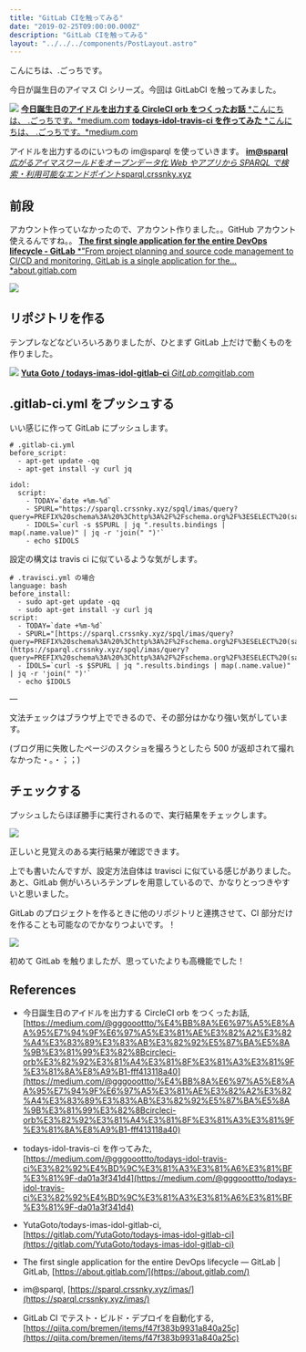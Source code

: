 ```yaml
---
title: "GitLab CIを触ってみる"
date: "2019-02-25T09:00:00.000Z"
description: "GitLab CIを触ってみる"
layout: "../../../components/PostLayout.astro"
---
```


こんにちは、.ごっちです。

今日が誕生日のアイマス CI シリーズ。今回は GitLabCI を触ってみました。

![](https://cdn-images-1.medium.com/max/5064/1*YjOtv5OOEP744YTdzBxWsw.png)
[**今日誕生日のアイドルを出力する CircleCI orb をつくったお話**
*こんにちは、 .ごっちです。*medium.com](https://medium.com/@gggooottto/%E4%BB%8A%E6%97%A5%E8%AA%95%E7%94%9F%E6%97%A5%E3%81%AE%E3%82%A2%E3%82%A4%E3%83%89%E3%83%AB%E3%82%92%E5%87%BA%E5%8A%9B%E3%81%99%E3%82%8Bcircleci-orb%E3%82%92%E3%81%A4%E3%81%8F%E3%81%A3%E3%81%9F%E3%81%8A%E8%A9%B1-fff413118a40)
[**todays-idol-travis-ci を作ってみた**
*こんにちは、 .ごっちです。*medium.com](https://medium.com/@gggooottto/todays-idol-travis-ci%E3%82%92%E4%BD%9C%E3%81%A3%E3%81%A6%E3%81%BF%E3%81%9F-da01a3f341d4)

アイドルを出力するのにいつもの im@sparql を使っていきます。
[**im@sparql**
*広がるアイマスワールドをオープンデータ化 Web やアプリから SPARQL で検索・利用可能なエンドポイント*sparql.crssnky.xyz](https://sparql.crssnky.xyz/imas/)

## 前段

アカウント作っていなかったので、アカウント作りました。。GitHub アカウント使えるんですね。。
[**The first single application for the entire DevOps lifecycle - GitLab**
*"From project planning and source code management to CI/CD and monitoring, GitLab is a single application for the…*about.gitlab.com](https://about.gitlab.com/)

![](https://cdn-images-1.medium.com/max/2000/1*Rk6ks8pTIUDBWocrX3HODA.png)

## リポジトリを作る

テンプレなどなどいろいろありましたが、ひとまず GitLab 上だけで動くものを作りました。

![](https://cdn-images-1.medium.com/max/2000/1*gG4NCT8TunuIEjeZYOILYQ.png)
[**Yuta Goto / todays-imas-idol-gitlab-ci**
*GitLab.com*gitlab.com](https://gitlab.com/YutaGoto/todays-imas-idol-gitlab-ci)

## .gitlab-ci.yml をプッシュする

いい感じに作って GitLab にプッシュします。

    # .gitlab-ci.yml
    before_script:
      - apt-get update -qq
      - apt-get install -y curl jq

    idol:
      script:
        - TODAY=`date +%m-%d`
        - SPURL="https://sparql.crssnky.xyz/spql/imas/query?query=PREFIX%20schema%3A%20%3Chttp%3A%2F%2Fschema.org%2F%3ESELECT%20(sample(%3Fo)%20as%20%3Fdate)%20(sample(%3Fn)%20as%20%3Fname)%20WHERE%20%7B%20%3Fsub%20schema%3AbirthDate%20%3Fo%3B%20schema%3Aname%7Cschema%3AalternateName%20%3Fn%3BFILTER(regex(str(%3Fo)%2C%20%22$TODAY%22%20)).%7Dgroup%20by(%3Fn)order%20by(%3Fname)"
        - IDOLS=`curl -s $SPURL | jq ".results.bindings | map(.name.value)" | jq -r 'join(" ")'`
        - echo $IDOLS

設定の構文は travis ci に似ているような気がします。

    # .travisci.yml の場合
    language: bash
    before_install:
      - sudo apt-get update -qq
      - sudo apt-get install -y curl jq
    script:
      - TODAY=`date +%m-%d`
      - SPURL="[https://sparql.crssnky.xyz/spql/imas/query?query=PREFIX%20schema%3A%20%3Chttp%3A%2F%2Fschema.org%2F%3ESELECT%20(sample(%3Fo)%20as%20%3Fdate)%20(sample(%3Fn)%20as%20%3Fname)%20WHERE%20%7B%20%3Fsub%20schema%3AbirthDate%20%3Fo%3B%20schema%3Aname%7Cschema%3AalternateName%20%3Fn%3BFILTER(regex(str(%3Fo)%2C%20%22$TODAY%22%20)).%7Dgroup%20by(%3Fn)order%20by(%3Fname)](https://sparql.crssnky.xyz/spql/imas/query?query=PREFIX%20schema%3A%20%3Chttp%3A%2F%2Fschema.org%2F%3ESELECT%20(sample(%3Fo)%20as%20%3Fdate)%20(sample(%3Fn)%20as%20%3Fname)%20WHERE%20%7B%20%3Fsub%20schema%3AbirthDate%20%3Fo%3B%20schema%3Aname%7Cschema%3AalternateName%20%3Fn%3BFILTER(regex(str(%3Fo)%2C%20%22$TODAY%22%20)).%7Dgroup%20by(%3Fn)order%20by(%3Fname))"
      - IDOLS=`curl -s $SPURL | jq ".results.bindings | map(.name.value)" | jq -r 'join(" ")'`
      - echo $IDOLS

—

文法チェックはブラウザ上でできるので、その部分はかなり強い気がしています。

(ブログ用に失敗したページのスクショを撮ろうとしたら 500 が返却されて撮れなかった・。・；；)

## チェックする

プッシュしたらほぼ勝手に実行されるので、実行結果をチェックします。

![](https://cdn-images-1.medium.com/max/2484/1*7cHy7cF0jeKO7Vq8bFAxfA.png)

正しいと見覚えのある実行結果が確認できます。

上でも書いたんですが、設定方法自体は travisci に似ている感じがありました。あと、GitLab 側がいろいろテンプレを用意しているので、かなりとっつきやすいと思いました。

GitLab のプロジェクトを作るときに他のリポジトリと連携させて、CI 部分だけを作ることも可能なのでかなりつよいです。！

![](https://cdn-images-1.medium.com/max/2000/1*AOeEcXmEMER7udduTcpT8g.png)

初めて GitLab を触りましたが、思っていたよりも高機能でした！

## References

- 今日誕生日のアイドルを出力する CircleCI orb をつくったお話, [https://medium.com/@gggooottto/%E4%BB%8A%E6%97%A5%E8%AA%95%E7%94%9F%E6%97%A5%E3%81%AE%E3%82%A2%E3%82%A4%E3%83%89%E3%83%AB%E3%82%92%E5%87%BA%E5%8A%9B%E3%81%99%E3%82%8Bcircleci-orb%E3%82%92%E3%81%A4%E3%81%8F%E3%81%A3%E3%81%9F%E3%81%8A%E8%A9%B1-fff413118a40](https://medium.com/@gggooottto/%E4%BB%8A%E6%97%A5%E8%AA%95%E7%94%9F%E6%97%A5%E3%81%AE%E3%82%A2%E3%82%A4%E3%83%89%E3%83%AB%E3%82%92%E5%87%BA%E5%8A%9B%E3%81%99%E3%82%8Bcircleci-orb%E3%82%92%E3%81%A4%E3%81%8F%E3%81%A3%E3%81%9F%E3%81%8A%E8%A9%B1-fff413118a40)

- todays-idol-travis-ci を作ってみた, [https://medium.com/@gggooottto/todays-idol-travis-ci%E3%82%92%E4%BD%9C%E3%81%A3%E3%81%A6%E3%81%BF%E3%81%9F-da01a3f341d4](https://medium.com/@gggooottto/todays-idol-travis-ci%E3%82%92%E4%BD%9C%E3%81%A3%E3%81%A6%E3%81%BF%E3%81%9F-da01a3f341d4)

- YutaGoto/todays-imas-idol-gitlab-ci, [https://gitlab.com/YutaGoto/todays-imas-idol-gitlab-ci](https://gitlab.com/YutaGoto/todays-imas-idol-gitlab-ci)

- The first single application for the entire DevOps lifecycle — GitLab | GitLab, [https://about.gitlab.com/](https://about.gitlab.com/)

- im@sparql, [https://sparql.crssnky.xyz/imas/](https://sparql.crssnky.xyz/imas/)

- GitLab CI でテスト・ビルド・デプロイを自動化する, [https://qiita.com/bremen/items/f47f383b9931a840a25c](https://qiita.com/bremen/items/f47f383b9931a840a25c)

